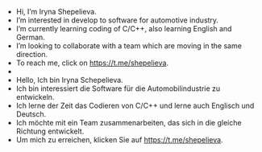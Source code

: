 - Hi, I’m Iryna Shepelieva.
- I’m interested in develop to software for automotive industry.
- I’m currently learning coding of C/C++, also learning English and German.
- I’m looking to collaborate with a team which are moving in the same direction. 
- To reach me, click on https://t.me/shepelieva.
-
- Hello, Ich bin Iryna Schepelieva.
- Ich bin interessiert die Software für die Automobilindustrie zu entwickeln.
- Ich lerne der Zeit das Codieren von C/C++ und lerne auch Englisch und Deutsch.
- Ich möchte mit ein Team zusammenarbeiten, das sich in die gleiche Richtung entwickelt.
- Um mich zu erreichen, klicken Sie auf https://t.me/shepelieva. 
